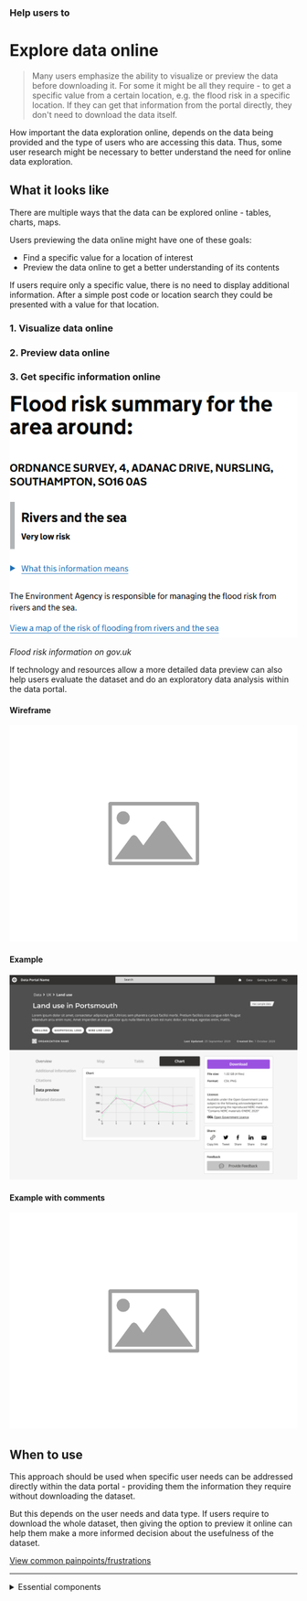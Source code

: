 ### Help users to
# Explore data online

> Many users emphasize the ability to visualize or preview the data before downloading it. For some it might be all they require - to get a specific value from a certain location, e.g. the flood risk in a specific location. If they can get that information from the portal directly, they don't need to download the data itself.

How important the data exploration online, depends on the data being provided and the type of users who are accessing this data. Thus, some user research might be necessary to better understand the need for online data exploration.

## What it looks like

There are multiple ways that the data can be explored online - tables, charts, maps.

Users previewing the data online might have one of these goals:
* Find a specific value for a location of interest
* Preview the data online to get a better understanding of its contents

If users require only a specific value, there is no need to display additional information. After a simple post code or location search they could be presented with a value for that location.

### 1. Visualize data online

### 2. Preview data online

### 3. Get specific information online

<div class="image-container">

![Google results](../../_media/stage-4-explore/preview-example-1.png)

*Flood risk information on gov.uk*

</div>

If technology and resources allow a more detailed data preview can also help users evaluate the dataset and do an exploratory data analysis within the data portal.

<!-- tabs:start -->

#### **Wireframe**

![Explore - Home](../../_media/placeholder-image.png)

#### **Example**

![Explore - Home](../../_media/stage-4-explore/preview-wireframe.png)

#### **Example with comments**

![Explore - Home](../../_media/placeholder-image.png)

<!-- tabs:end -->

## When to use

This approach should be used when specific user needs can be addressed directly within the data portal - providing them the information they require without downloading the dataset.

But this depends on the user needs and data type. If users require to download the whole dataset, then giving the option to preview it online can help them make a more informed decision about the usefulness of the dataset.

<p class="link1"><a href="#/main-content/introduction?id=_4-explore-data-records" >View common painpoints/frustrations</a></p>

---

<!-- Additional information can be presented in dropdown menus -->

<details>
<summary>Essential components</summary>
<br>
[Brief description and a list of the most relevant components/information for this task]

Below is a checklist of components/information that are relevant for this task.

These components can be arranged in many ways, but the ones with highest relevance should be the most visible/accessible.

?> 1 - high relevance, 2 - medium relevance, 3 - low relevance

<!-- Table of component start -->

| Component         | Description                                                            | Relevance |
|-------------------|------------------------------------------------------------------------|:---------:|
| Location          | Coordinates or the postcode of the location                            |     2     |
| Value of interest | Value of interest for that specific location                           |     2     |
| Table preview     | Online preview of CSV data                                             |     3     |
| Graph preview     | Bar charts visualizing the data                                        |     3     |
| Map preview       | Map with markers showing the values at specific locations or a heatmap |     3     |

</details>


